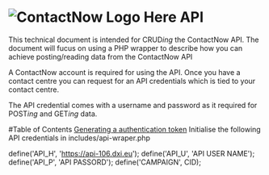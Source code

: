 
# ![ContactNow Logo Here](https://github.com/8x8-dxi/ContactNowAPI/tree/master/images/ContactNow-Contact-Centre-Software.svg) API

This technical document is intended for CRUD*ing* the ContactNow API. The document
will fucus on using a PHP wrapper to describe how you can achieve posting/reading
data from the ContactNow API

A ContactNow account is required for using the API. Once you have a contact centre
you can request for an API credentials which is tied to your contact centre.

The API credential comes with a username and password as it required for POST*ing*
and GET*ing* data.

#Table of Contents
[Generating a authentication token]()
Initialise the following API credentials in includes/api-wraper.php

define('API_H', 'https://api-106.dxi.eu');
define('API_U', 'API USER NAME');
define('API_P', 'API PASSORD');
define('CAMPAIGN', CID);